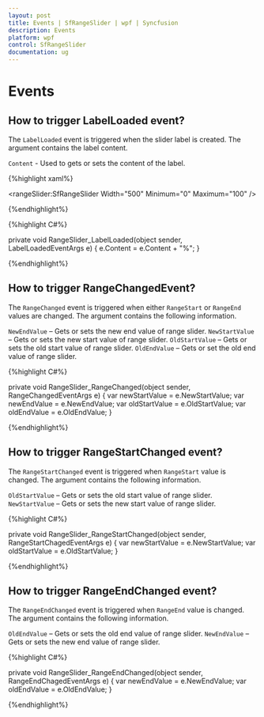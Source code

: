```yaml
---
layout: post
title: Events | SfRangeSlider | wpf | Syncfusion
description: Events 
platform: wpf
control: SfRangeSlider 
documentation: ug
---
```


# Events

## How to trigger LabelLoaded event? 

The `LabelLoaded` event is triggered when the slider label is created. The argument contains the label content.

`Content` - Used to gets or sets the content of the label.

{%highlight xaml%}

<rangeSlider:SfRangeSlider Width="500"  Minimum="0" Maximum="100"  />

{%endhighlight%}

{%highlight C#%}

private void RangeSlider_LabelLoaded(object sender, LabelLoadedEventArgs e)
{
   e.Content = e.Content + "%";
}

{%endhighlight%}

## How to trigger RangeChangedEvent?

The `RangeChanged` event is triggered when either `RangeStart` or `RangeEnd` values are changed. The argument contains the following information.

`NewEndValue` – Gets or sets the new end value of range slider.
`NewStartValue` – Gets or sets the new start value of range slider.
`OldStartValue` – Gets or sets the old start value of range slider.
`OldEndValue` – Gets or set the old end value of range slider.

{%highlight C#%}

  private void RangeSlider_RangeChanged(object sender, RangeChangedEventArgs e)
  {
            var newStartValue = e.NewStartValue;
            var newEndValue = e.NewEndValue;
            var oldStartValue = e.OldStartValue;
            var oldEndValue = e.OldEndValue;
  }

{%endhighlight%}

## How to trigger RangeStartChanged event?

The `RangeStartChanged` event is triggered when `RangeStart` value is changed. The argument contains the following information.

`OldStartValue` – Gets or sets the old start value of range slider.
`NewStartValue` – Gets or sets the new start value of range slider.

{%highlight C#%}

private void RangeSlider_RangeStartChanged(object sender, RangeStartChagedEventArgs e)
{
     var newStartValue = e.NewStartValue;
     var oldStartValue = e.OldStartValue;
}

{%endhighlight%}

## How to trigger RangeEndChanged event?

The `RangeEndChanged` event is triggered when `RangeEnd` value is changed. The argument contains the following information.

`OldEndValue` – Gets or sets the old end value of range slider.
`NewEndValue` – Gets or sets the new end value of range slider.

{%highlight C#%}

private void RangeSlider_RangeEndChanged(object sender, RangeEndChagedEventArgs e)
{
            var newEndValue = e.NewEndValue;
            var oldEndValue = e.OldEndValue;
}

{%endhighlight%}

